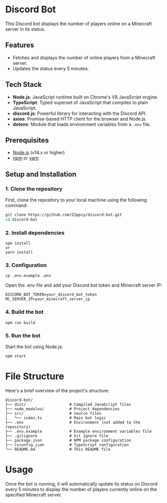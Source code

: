 # Discord Bot

This Discord bot displays the number of players online on a Minecraft server in its status.

## Features

- Fetches and displays the number of online players from a Minecraft server.
- Updates the status every 5 minutes.

## Tech Stack

- **Node.js**: JavaScript runtime built on Chrome's V8 JavaScript engine.
- **TypeScript**: Typed superset of JavaScript that compiles to plain JavaScript.
- **discord.js**: Powerful library for interacting with the Discord API.
- **axios**: Promise-based HTTP client for the browser and Node.js.
- **dotenv**: Module that loads environment variables from a `.env` file.

## Prerequisites

- [Node.js](https://nodejs.org/) (v14.x or higher)
- [npm](https://www.npmjs.com/) or [yarn](https://yarnpkg.com/)

## Setup and Installation

### 1. Clone the repository

First, clone the repository to your local machine using the following command:

```bash
git clone https://github.com/Z1ppzy/discord-bot.git
cd discord-bot
```
### 2. Install dependencies

```
npm install
or
yarn install
```

### 3. Configuration

```
cp .env.example .env
```
Open the .env file and add your Discord bot token and Minecraft server IP:
```
DISCORD_BOT_TOKEN=your_discord_bot_token
MC_SERVER_IP=your_minecraft_server_ip
```

### 4. Build the bot

```
npm run build
```

### 5. Run the bot

Start the bot using Node.js:

```
npm start
```

# File Structure

Here's a brief overview of the project's structure:

```
discord-bot/
├── dist/                   # Compiled JavaScript files
├── node_modules/           # Project dependencies
├── src/                    # Source files
│   └── index.ts            # Main bot logic
├── .env                    # Environment (not added to the repository) 
├── .env.example            # Example environment variables file
├── .gitignore              # Git ignore file
├── package.json            # NPM package configuration
├── tsconfig.json           # TypeScript configuration
└── README.md               # This README file
```

# Usage

Once the bot is running, it will automatically update its status on Discord every 5 minutes to display the number of players currently online on the specified Minecraft server.
